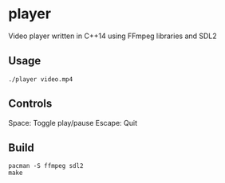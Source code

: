 player
======

Video player written in C++14 using FFmpeg libraries and SDL2

Usage
-----

    ./player video.mp4

Controls
--------

Space: Toggle play/pause
Escape: Quit

Build
-----

    pacman -S ffmpeg sdl2
    make
